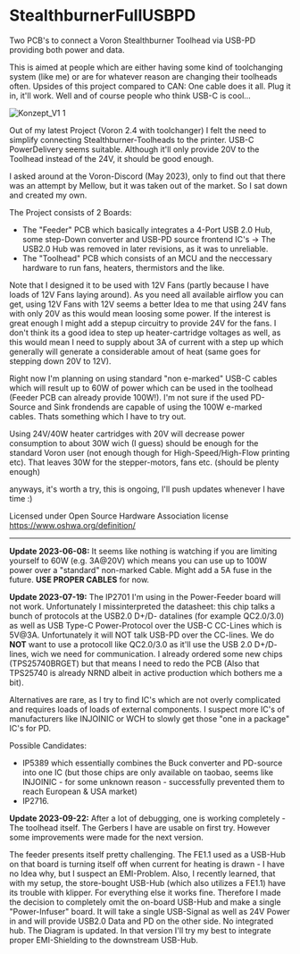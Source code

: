 # StealthburnerFullUSBPD
Two PCB's to connect a Voron Stealthburner Toolhead via USB-PD providing both power and data.

This is aimed at people which are either having some kind of toolchanging system (like me) or are for whatever reason are changing their toolheads often. Upsides of this project compared to CAN: One cable does it all. Plug it in, it'll work. Well and of course people who think USB-C is cool...

![Konzept_V1 1](https://github.com/cad435/StealthburnerFullUSBPD/assets/16453385/845c0760-6035-44fb-b646-cba3dac4d913)



Out of my latest Project (Voron 2.4 with toolchanger) I felt the need to simplify connecting Stealthburner-Toolheads to the printer. USB-C PowerDelivery seems suitable. Although it'll only provide 20V to the Toolhead instead of the 24V, it should be good enough.

I asked around at the Voron-Discord (May 2023), only to find out that there was an attempt by Mellow, but it was taken out of the market. So I sat down and created my own.

The Project consists of 2 Boards:
 - The "Feeder" PCB which basically integrates a 4-Port USB 2.0 Hub, some step-Down converter and USB-PD source frontend IC's
   -> The USB2.0 Hub was removed in later revisions, as it was to unreliable.
 - The "Toolhead" PCB which consists of an MCU and the neccessary hardware to run fans, heaters, thermistors and the like. 


Note that I designed it to be used with 12V Fans (partly because I have loads of 12V Fans laying around). As you need all available airflow you can get, using 12V Fans with 12V seems a better Idea to me that using 24V fans with only 20V as this would mean loosing some power. If the interest is great enough I might add a stepup circuitry to provide 24V for the fans. I don't think its a good idea to step up heater-cartridge voltages as well, as this would mean I need to supply about 3A of current with a step up which generally will generate a considerable amout of heat (same goes for stepping down 20V to 12V). 

Right now I'm planning on using standard "non e-marked" USB-C cables which will result up to 60W of power which can be used in the toolhead (Feeder PCB can already provide 100W!). I'm not sure if the used PD-Source and Sink frondends are capable of using the 100W e-marked cables. Thats something which I have to try out.


Using 24V/40W heater cartridges with 20V will decrease power consumption to about 30W wich (I guess) should be enough for the standard Voron user (not enough though for High-Speed/High-Flow printing etc). That leaves 30W for the stepper-motors, fans etc. (should be plenty enough)


anyways, it's worth a try, this is ongoing, I'll push updates whenever I have time :)


Licensed under Open Source Hardware Association license https://www.oshwa.org/definition/

___

**Update 2023-06-08:** It seems like nothing is watching if you are limiting yourself to 60W (e.g. 3A@20V) which means you can use up to 100W power over a "standard" non-marked Cable. Might add a 5A fuse in the future. **USE PROPER CABLES** for now.

**Update 2023-07-19:** The IP2701 I'm using in the Power-Feeder board will not work. Unfortunately I missinterpreted the datasheet: this chip talks a bunch of protocols at the USB2.0 D+/D- datalines (for example QC2.0/3.0) as well as USB Type-C Power-Protocol over the USB-C CC-Lines which is 5V@3A. Unfortunately it will NOT talk USB-PD over the CC-lines. We do **NOT** want to use a protocoll like  QC2.0/3.0 as it'll use the USB 2.0 D+/D- lines, wich we need for communication. I already ordered some new chips (TPS25740BRGET) but that means I need to redo the PCB (Also that TPS25740 is already NRND albeit in active production which bothers me a bit). 

Alternatives are rare, as I try to find IC's which are not overly complicated and requires loads of loads of external components. I suspect more IC's of manufacturers like INJOINIC or WCH to slowly get those "one in a package" IC's for PD.


Possible Candidates:
+ IP5389 which essentially combines the Buck converter and PD-source into one IC (but those chips are only available on taobao, seems like INJOINIC - for some unknown reason - successfully prevented them to reach European & USA market)
+ IP2716.


**Update 2023-09-22:**
After a lot of debugging, one is working completely - The toolhead itself. The Gerbers I have are usable on first try. However some improvements were made for the next version.

The feeder presents itself pretty challenging. The FE1.1 used as a USB-Hub on that board is turning itself off when current for heating is drawn - I have no Idea why, but I suspect an EMI-Problem. Also, I recently learned, that with my setup, the store-bought USB-Hub (which also utilizes a FE1.1) have its trouble with klipper. For everything else it works fine. 
Therefore I made the decision to completely omit the on-board USB-Hub and make a single "Power-Infuser" board. It will take a single USB-Signal as well as 24V Power in and will provide USB2.0 Data and PD on the other side. No integrated hub. The Diagram is updated. In that version I'll try my best to integrate proper EMI-Shielding to the downstream USB-Hub.

